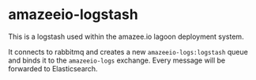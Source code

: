 # amazeeio-logstash

This is a logstash used within the amazee.io lagoon deployment system.

It connects to rabbitmq and creates a new `amazeeio-logs:logstash` queue and binds it to the `amazeeio-logs` exchange. Every message will be forwarded to Elasticsearch.